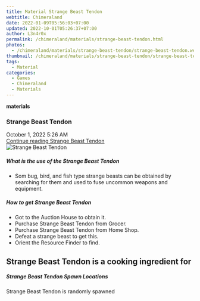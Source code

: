 ```yaml
---
title: Material Strange Beast Tendon
webtitle: Chimeraland
date: 2022-01-09T05:56:03+07:00
updated: 2022-10-01T05:26:37+07:00
author: L3n4r0x
permalink: /chimeraland/materials/strange-beast-tendon.html
photos:
  - /chimeraland/materials/strange-beast-tendon/strange-beast-tendon.webp
thumbnail: /chimeraland/materials/strange-beast-tendon/strange-beast-tendon.webp
tags:
  - Material
categories:
  - Games
  - Chimeraland
  - Materials
---
```


<section id="bootstrap-wrapper">
  <link
    rel="stylesheet"
    href="https://cdn.statically.io/gh/dimaslanjaka/Web-Manajemen/40ac3225/css/bootstrap-4.5-wrapper.css"
  />
  <div
    class="row g-0 border rounded overflow-hidden flex-md-row mb-4 shadow-sm position-relative"
  >
    <div class="col p-4 d-flex flex-column position-static">
      <strong class="d-inline-block mb-2 text-success">materials</strong>
      <h3 class="mb-0">Strange Beast Tendon</h3>
      <div class="mb-1 text-muted">October 1, 2022 5:26 AM</div>
      <a
        href="/chimeraland/materials/strange-beast-tendon.html"
        class="stretched-link d-none"
        >Continue reading Strange Beast Tendon</a
      >
    </div>
    <div class="col-auto d-none d-lg-block">
      <img
        src="/chimeraland/materials/strange-beast-tendon/strange-beast-tendon.webp"
        alt="Strange Beast Tendon"
      />
    </div>
  </div>
  <div class="row">
    <div class="col-lg-6 col-12 mb-2">
      <div class="card">
        <div class="card-body">
          <h5 class="card-title">
            What is the use of the Strange Beast Tendon
          </h5>
          <div class="card-text">
            <ul>
              <li>
                Som bug, bird, and fish type strange beasts can be obtained by
                searching for them and used to fuse uncommon weapons and
                equipment.
              </li>
            </ul>
          </div>
        </div>
      </div>
    </div>
    <div class="col-lg-6 col-12 mb-2">
      <div class="card">
        <div class="card-body">
          <h5 class="card-title">How to get Strange Beast Tendon</h5>
          <div class="card-text">
            <ul>
              <li>Got to the Auction House to obtain it.</li>
              <li>Purchase Strange Beast Tendon from Grocer.</li>
              <li>Purchase Strange Beast Tendon from Home Shop.</li>
              <li>Defeat a strange beast to get this.</li>
              <li>Orient the Resource Finder to find.</li>
            </ul>
          </div>
        </div>
      </div>
    </div>
    <div class="col-lg-6 col-12 mb-2">
      <h2 id="cookable">Strange Beast Tendon is a cooking ingredient for</h2>
    </div>
    <div class="col-12 mb-2">
      <h5>Strange Beast Tendon Spawn Locations</h5>
      <p>Strange Beast Tendon is randomly spawned</p>
    </div>
  </div>
</section>